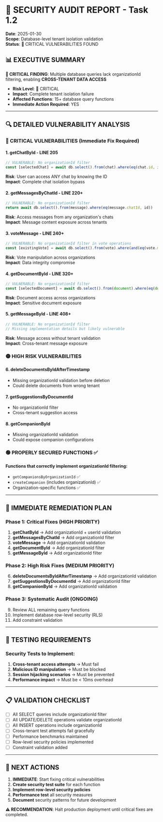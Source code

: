 # 🚨 SECURITY AUDIT REPORT - Task 1.2
**Date**: 2025-01-30  
**Scope**: Database-level tenant isolation validation  
**Status**: 🔴 CRITICAL VULNERABILITIES FOUND

## 📊 EXECUTIVE SUMMARY
**🚨 CRITICAL FINDING**: Multiple database queries lack organizationId filtering, enabling **CROSS-TENANT DATA ACCESS**

- **Risk Level**: 🔴 CRITICAL  
- **Impact**: Complete tenant isolation failure  
- **Affected Functions**: 15+ database query functions  
- **Immediate Action Required**: YES

---

## 🔍 DETAILED VULNERABILITY ANALYSIS

### 🚨 CRITICAL VULNERABILITIES (Immediate Fix Required)

#### 1. **getChatById** - LINE 205
```typescript
// VULNERABLE: No organizationId filter
const [selectedChat] = await db.select().from(chat).where(eq(chat.id, id));
```
**Risk**: User can access ANY chat by knowing the ID  
**Impact**: Complete chat isolation bypass  

#### 2. **getMessagesByChatId** - LINE 220+
```typescript
// VULNERABLE: No organizationId filter
return await db.select().from(message).where(eq(message.chatId, id))
```
**Risk**: Access messages from any organization's chats  
**Impact**: Message content exposure across tenants  

#### 3. **voteMessage** - LINE 240+
```typescript
// VULNERABLE: No organizationId filter in vote operations
const [existingVote] = await db.select().from(vote).where(and(eq(vote.messageId, messageId)));
```
**Risk**: Vote manipulation across organizations  
**Impact**: Data integrity compromise  

#### 4. **getDocumentById** - LINE 320+
```typescript
// VULNERABLE: No organizationId filter
const [selectedDocument] = await db.select().from(document).where(eq(document.id, id))
```
**Risk**: Document access across organizations  
**Impact**: Sensitive document exposure  

#### 5. **getMessageById** - LINE 408+
```typescript
// VULNERABLE: No organizationId filter
// Missing implementation details but likely vulnerable
```
**Risk**: Message access without tenant validation  
**Impact**: Cross-tenant message exposure  

### 🟡 HIGH RISK VULNERABILITIES

#### 6. **deleteDocumentsByIdAfterTimestamp**
- Missing organizationId validation before deletion
- Could delete documents from wrong tenant

#### 7. **getSuggestionsByDocumentId**
- No organizationId filter
- Cross-tenant suggestion access

#### 8. **getCompanionById**
- Missing organizationId validation
- Could expose companion configurations

### 🟢 PROPERLY SECURED FUNCTIONS ✅

#### Functions that correctly implement organizationId filtering:
- `getCompanionsByOrganizationId` ✅
- `createCompanion` (includes organizationId) ✅
- Organization-specific functions ✅

---

## 🔧 IMMEDIATE REMEDIATION PLAN

### Phase 1: Critical Fixes (HIGH PRIORITY)
1. **getChatById** → Add organizationId + userId validation
2. **getMessagesByChatId** → Add organizationId filter
3. **voteMessage** → Add organizationId validation
4. **getDocumentById** → Add organizationId filter
5. **getMessageById** → Add organizationId filter

### Phase 2: High Risk Fixes (MEDIUM PRIORITY)
6. **deleteDocumentsByIdAfterTimestamp** → Add organizationId validation
7. **getSuggestionsByDocumentId** → Add organizationId filter
8. **getCompanionById** → Add organizationId validation

### Phase 3: Systematic Audit (ONGOING)
9. Review ALL remaining query functions
10. Implement database row-level security (RLS)
11. Add constraint validation

---

## 🧪 TESTING REQUIREMENTS

### Security Tests to Implement:
1. **Cross-tenant access attempts** → Must fail
2. **Malicious ID manipulation** → Must be blocked
3. **Session hijacking scenarios** → Must be prevented
4. **Performance impact** → Must be < 10ms overhead

---

## 📋 VALIDATION CHECKLIST

- [ ] All SELECT queries include organizationId filter
- [ ] All UPDATE/DELETE operations validate organizationId
- [ ] All INSERT operations include organizationId
- [ ] Cross-tenant test attempts fail gracefully
- [ ] Performance benchmarks maintained
- [ ] Row-level security policies implemented
- [ ] Constraint validation added

---

## 🚀 NEXT ACTIONS

1. **IMMEDIATE**: Start fixing critical vulnerabilities
2. **Create security test suite** for each function
3. **Implement row-level security policies**
4. **Performance test** all security measures
5. **Document** security patterns for future development

**⚠️ RECOMMENDATION**: Halt production deployment until critical fixes are completed. 